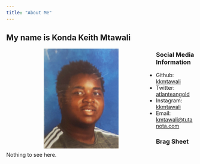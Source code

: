 ```yaml
---
title: "About Me"
---
```


## My name is Konda Keith Mtawali

<img src="1653907174361-0b19683a-8c6f-4661-96f3-15906832de70_.jpg" width="200" align="left" hspace="100" />

### Social Media Information

- Github: [kkmtawali](https://github.com/kkmtawali/)
- Twitter: [atlanteangold](https://twitter.com/atlanteangold/)
- Instagram: [kkmtawali](https://instagram.com/kkmtawali/)
- Email: <kmtawali@tutanota.com>

### Brag Sheet

Nothing to see here.
